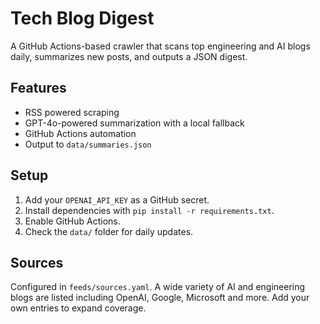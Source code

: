 # Tech Blog Digest

A GitHub Actions-based crawler that scans top engineering and AI blogs daily, summarizes new posts, and outputs a JSON digest.

## Features

- RSS powered scraping
- GPT-4o-powered summarization with a local fallback
- GitHub Actions automation
- Output to `data/summaries.json`

## Setup

1. Add your `OPENAI_API_KEY` as a GitHub secret.
2. Install dependencies with `pip install -r requirements.txt`.
3. Enable GitHub Actions.
4. Check the `data/` folder for daily updates.

## Sources

Configured in `feeds/sources.yaml`. A wide variety of AI and engineering blogs are listed including OpenAI, Google, Microsoft and more. Add your own entries to expand coverage.
